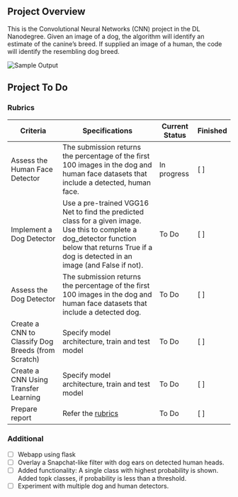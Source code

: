 [//]: # (Image References)

[image1]: ./images/sample_dog_output.png "Sample Output"
[image2]: ./images/vgg16_model.png "VGG-16 Model Layers"
[image3]: ./images/vgg16_model_draw.png "VGG16 Model Figure"


## Project Overview

This is the Convolutional Neural Networks (CNN) project in the DL Nanodegree. Given an image of a dog, the algorithm will identify an estimate of the canine’s breed.  If supplied an image of a human, the code will identify the resembling dog breed.  

![Sample Output][image1]

## Project To Do

### Rubrics
| Criteria                                           | Specifications                                                                                                                                                                                        | Current Status | Finished |
|----------------------------------------------------|-------------------------------------------------------------------------------------------------------------------------------------------------------------------------------------------------------|----------------|----------|
| Assess the Human Face Detector                     | The submission returns the percentage of the first 100 images in the dog and human face datasets that include a detected, human face.                                                                 | In progress    | [ ]      |
| Implement a Dog Detector                           | Use a pre-trained VGG16 Net to find the predicted class for a given image. Use this to complete a  dog_detector function below that returns True if a dog is detected in an image (and False if not). | To Do          |  [ ]     |
| Assess the Dog Detector                            | The submission returns the percentage of the first 100 images in the dog and human face datasets that include a detected dog.                                                                         | To Do          |  [ ]     |
| Create a CNN to Classify Dog Breeds (from Scratch) | Specify model architecture, train and test model                                                                                                                                                      | To Do          |    [ ]     |
| Create a CNN Using Transfer Learning               | Specify model architecture, train and test model                                                                                                                                                      | To Do          |    [ ]    |
| Prepare report                                     | Refer the [rubrics](https://review.udacity.com/#!/rubrics/2259/view)                                                                                                                                  | To Do          |    [ ]    |


### Additional
- [ ] Webapp using flask
- [ ] Overlay a Snapchat-like filter with dog ears on detected human heads.
- [ ] Added functionality: A single class with highest probability is shown. Added topk classes, if probability is less than a threshold.
- [ ] Experiment with multiple dog and human detectors.
